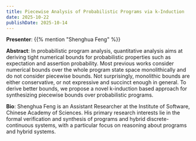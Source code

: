 ```yaml
---
title: Piecewise Analysis of Probabilistic Programs via k-Induction
date: 2025-10-22
publishDate: 2025-10-14
---
```


**Presenter**: {{% mention "Shenghua Feng" %}}

**Abstract**: In probabilistic program analysis, quantitative analysis aims at deriving tight numerical bounds for probabilistic properties such as expectation and assertion probability. Most previous works consider numerical bounds over the whole program state space monolithically and do not consider piecewise bounds. Not surprisingly, monolithic bounds are either conservative, or not expressive and succinct enough in general. To derive better bounds, we propose a novel k-induction based approach for synthesizing piecewise bounds over probabilistic programs.

**Bio**: Shenghua Feng is an Assistant Researcher at the Institute of Software, Chinese Academy of Sciences. His primary research interests lie in the formal verification and synthesis of programs and hybrid discrete-continuous systems, with a particular focus on reasoning about programs and hybrid systems.
